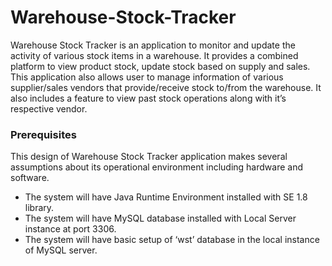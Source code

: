 # Warehouse-Stock-Tracker
Warehouse Stock Tracker is an application to monitor and update the activity of various stock items in a warehouse. 
It provides a combined platform to view product stock, update stock based on supply and sales. 
This application also allows user to manage information of various supplier/sales vendors that provide/receive stock to/from the warehouse.
It also includes a feature to view past stock operations along with it’s respective vendor.

### Prerequisites
This design of Warehouse Stock Tracker application makes several assumptions about its operational environment including hardware and software.
*	The system will have Java Runtime Environment installed with SE 1.8 library.
*	The system will have MySQL database installed with Local Server instance at port 3306.
*	The system will have basic setup of ‘wst’ database in the local instance of MySQL server.



